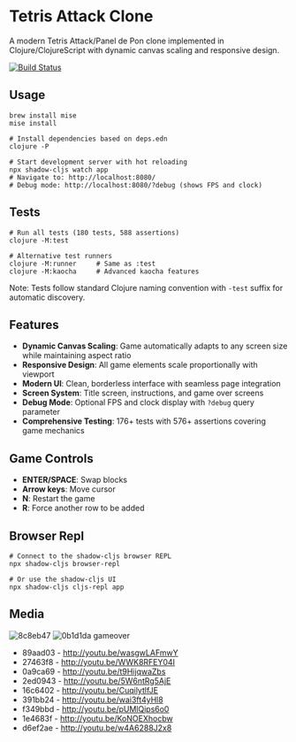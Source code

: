 # Tetris Attack Clone

A modern Tetris Attack/Panel de Pon clone implemented in Clojure/ClojureScript with dynamic canvas scaling and responsive design.

[![Build Status](https://travis-ci.org/jamiely/simple-clojure-game.png)](https://travis-ci.org/jamiely/simple-clojure-game)

## Usage

    brew install mise
    mise install

    # Install dependencies based on deps.edn
    clojure -P

    # Start development server with hot reloading
    npx shadow-cljs watch app
    # Navigate to: http://localhost:8080/
    # Debug mode: http://localhost:8080/?debug (shows FPS and clock)

## Tests

    # Run all tests (180 tests, 588 assertions)
    clojure -M:test
    
    # Alternative test runners
    clojure -M:runner     # Same as :test
    clojure -M:kaocha     # Advanced kaocha features
    
Note: Tests follow standard Clojure naming convention with `-test` suffix for automatic discovery.

## Features

- **Dynamic Canvas Scaling**: Game automatically adapts to any screen size while maintaining aspect ratio
- **Responsive Design**: All game elements scale proportionally with viewport
- **Modern UI**: Clean, borderless interface with seamless page integration
- **Screen System**: Title screen, instructions, and game over screens
- **Debug Mode**: Optional FPS and clock display with `?debug` query parameter
- **Comprehensive Testing**: 176+ tests with 576+ assertions covering game mechanics

## Game Controls

- **ENTER/SPACE**: Swap blocks
- **Arrow keys**: Move cursor
- **N**: Restart the game
- **R**: Force another row to be added

## Browser Repl

    # Connect to the shadow-cljs browser REPL
    npx shadow-cljs browser-repl
    
    # Or use the shadow-cljs UI
    npx shadow-cljs cljs-repl app

## Media

![8c8eb47](media/8c8eb47.png)
![0b1d1da gameover](media/0b1d1da-gameover.png)

* 89aad03 - http://youtu.be/wasgwLAFmwY
* 27463f8 - http://youtu.be/WWK8RFEY04I
* 0a9ca69 - http://youtu.be/t9HijqwaZbs
* 2ed0943 - http://youtu.be/5W6ntRg5AjE
* 16c6402 - http://youtu.be/CuqilytlfJE
* 391bb24 - http://youtu.be/wai3ft4yHl8
* f349bbd - http://youtu.be/pUMlQips6o0
* 1e4683f - http://youtu.be/KoNOEXhocbw
* d6ef2ae - http://youtu.be/w4A6288J2x8

